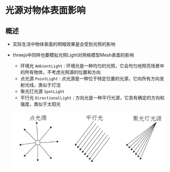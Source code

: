 # 光源对物体表面影响

## 概述

+ 实际生活中物体表面的明暗效果是会受到光照的影响
+ threejs中同样也要模拟光照Light对网格模型Mesh表面的影响

  + 环境光 `AmbientLight` : 环境光是一种均匀的光照，它会均匀地照亮场景中的所有物体，不考虑光照源的位置和方向
  + 点光源 `PointLight` : 点光源是一种位于特定位置的光源，它向所有方向发射光线，类似于灯泡
  + 聚光灯光源 `SpotLight`
  + 平行光 `DirectionalLight` : 方向光是一种平行光源，它具有确定的方向和强度，类似于太阳光

  ![光源分类](images/光源分类.jpg)
